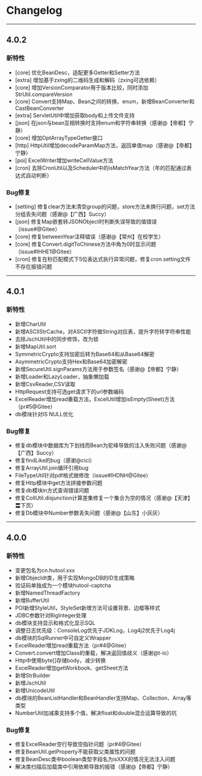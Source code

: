 # Changelog

-------------------------------------------------------------------------------------------------------------

## 4.0.2

### 新特性
* [core] 优化BeanDesc，适配更多Getter和Setter方法
* [extra] 增加基于zxing的二维码生成和解码（zxing可选依赖）
* [core] 增加VersionComparator用于版本比较，同时添加StrUtil.compareVersion
* [core] Convert支持Map、Bean之间的转换、enum，新增BeanConverter和CastBeanConverter
* [extra] ServletUtil中增加获取body和上传文件支持
* [json] 在json与bean互相转换时支持enum和字符串转换（感谢@【帝都】宁静）
* [core] 增加OptArrayTypeGetter接口
* [http] HttpUtil增加decodeParamMap方法，返回单值map（感谢@【帝都】宁静）
* [poi] ExcelWriter增加writeCellValue方法
* [cron] 去除CronUtil以及Scheduler中的isMatchYear方法（年的匹配通过表达式自动判断）

### Bug修复
* [setting] 修复clear方法未清空group的问题，store方法未换行问题，set方法分组丢失问题（感谢@【广西】Succy）
* [json] 修复Map嵌套转JSONObject时判断失误导致的值错误（issue#@Gitee）
* [core] 修复betweenYear注释错误（感谢@【常州】在校学生）
* [core] 修复Convert.digitToChinese方法中角为0时显示问题（issue#IHHE1@Gitee）
* [cron] 修复在秒匹配模式下5位表达式执行异常问题，修复cron.setting文件不存在报错问题

-------------------------------------------------------------------------------------------------------------

## 4.0.1

### 新特性
* 新增CharUtil
* 新增ASCIIStrCache，对ASCII字符做String对应表，提升字符转字符串性能
* 去除JschUtil中的同步修饰，改为锁
* 新增MapUtil.sort
* SymmetricCrypto支持加密后转为Base64和从Base64解密
* AsymmetricCrypto支持Hex和Base64加密解密
* 新增SecureUtil.signParams方法用于参数签名（感谢@【帝都】宁静）
* 新增Loader和LazyLoader，抽象懒加载
* 新增CsvReader,CSV读取
* HttpRequest支持可选get请求下的url参数编码
* ExcelReader增加read重载方法，ExcelUtil增加isEmpty(Sheet)方法（pr#5@Gitee）
* db模块针对IS NULL优化

### Bug修复
* 修复db模块中数据库为下划线而Bean为驼峰导致的注入失败问题（感谢@【广西】Succy）
* 修复findLike的bug（感谢@cici）
* 修复ArrayUtil.join循环引用bug
* FileTypeUtil针对pdf格式做修改（issue#IHDNH@Gitee）
* 修复Http模块中get方法拼接参数问题
* 修复db模块in方式查询错误问题
* 修复CollUtil.disjunction计算差集修复一个集合为空的情况（感谢@【天津】〓下页）
* 修复Db模块中Number参数丢失问题（感谢@【山东】小灰灰）

-------------------------------------------------------------------------------------------------------------

## 4.0.0

### 新特性
* 变更包名为cn.hutool.xxx
* 新增ObjecIdt类，用于实现MongoDB的ID生成策略
* 验证码单独成为一个模块hutool-captcha
* 新增NamedThreadFactory
* 新增BufferUtil
* POI新增StyleUtil，StyleSet新增方法可设置背景、边框等样式
* JDBC参数针对BigInteger处理
* db模块支持显示和格式化显示SQL
* 调整日志优先级：ConsoleLog优先于JDKLog，Log4j2优先于Log4j
* db模块的SqlRunner中可自定义Wrapper
* ExcelReader增加read重载方法（pr#4@Gitee）
* Convert.convert增加Class的重载，解决返回值歧义（感谢@t-io）
* Http中使用byte[]存储body，减少转换
* ExcelReader增加getWorkbook、getSheet方法
* 新增StrBuilder
* 新增JschUtil
* 新增UnicodeUtil
* db模块的BeanListHandler和BeanHandler支持Map、Collection、Array等类型
* NumberUtil加减乘支持多个值，解决float和double混合运算导致的坑

### Bug修复
* 修复ExcelReader空行导致空指针问题（pr#4@Gitee）
* 修复BeanUtil.getProperty不能获取父类属性的问题
* 修复BeanDesc类中boolean类型字段名为isXXX的情况无法注入问题
* 解决类扫描后加载类中引用依赖导致的报错（感谢@【帝都】宁静）